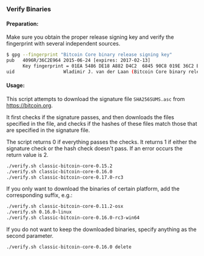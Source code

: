### Verify Binaries

#### Preparation:

Make sure you obtain the proper release signing key and verify the fingerprint with several independent sources.

```sh
$ gpg --fingerprint "Bitcoin Core binary release signing key"
pub   4096R/36C2E964 2015-06-24 [expires: 2017-02-13]
      Key fingerprint = 01EA 5486 DE18 A882 D4C2  6845 90C8 019E 36C2 E964
uid                  Wladimir J. van der Laan (Bitcoin Core binary release signing key) <laanwj@gmail.com>
```

#### Usage:

This script attempts to download the signature file `SHA256SUMS.asc` from https://bitcoin.org.

It first checks if the signature passes, and then downloads the files specified in the file, and checks if the hashes of these files match those that are specified in the signature file.

The script returns 0 if everything passes the checks. It returns 1 if either the signature check or the hash check doesn't pass. If an error occurs the return value is 2.


```sh
./verify.sh classic-bitcoin-core-0.15.2
./verify.sh classic-bitcoin-core-0.16.0
./verify.sh classic-bitcoin-core-0.17.0-rc3
```

If you only want to download the binaries of certain platform, add the corresponding suffix, e.g.:

```sh
./verify.sh classic-bitcoin-core-0.11.2-osx
./verify.sh 0.16.0-linux
./verify.sh classic-bitcoin-core-0.16.0-rc3-win64
```

If you do not want to keep the downloaded binaries, specify anything as the second parameter.

```sh
./verify.sh classic-bitcoin-core-0.16.0 delete
```